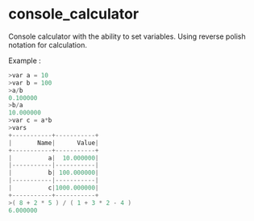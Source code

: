 # console_calculator
Console calculator with the ability to set variables.
Using reverse polish notation for calculation.

Example :
```c
>var a = 10
>var b = 100
>a/b
0.100000
>b/a
10.000000
>var c = a*b
>vars
+-----------+-----------+
|       Name|      Value|
+-----------+-----------+
|          a|  10.000000|
|-----------|-----------|
|          b| 100.000000|
|-----------|-----------|
|          c|1000.000000|
+-----------+-----------+
>( 8 + 2 * 5 ) / ( 1 + 3 * 2 - 4 )
6.000000
```
